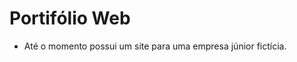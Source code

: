 # Portifólio Web
<p>
  <ul>
    <li>Até o momento possui um site para uma empresa júnior fictícia.</li>
  </ul> 
</p>
